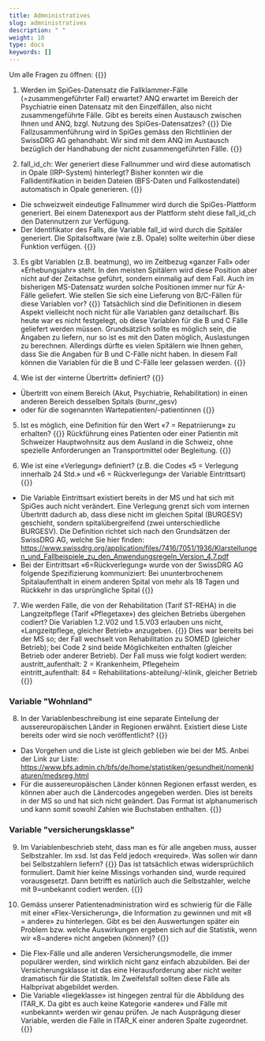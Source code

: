 ```yaml
---
title: Admninistratives 
slug: admninistratives
description: " "
weight: 10
type: docs
keywords: []
---
```


Um alle Fragen zu öffnen: {{<collapsibleGroupCommand groupId="admninistratives">}}

1. Werden im SpiGes-Datensatz die Fallklammer-Fälle (=zusammengeführter Fall) erwartet? ANQ erwartet im Bereich der Psychiatrie einen Datensatz mit den Einzelfällen, also nicht zusammengeführte Fälle. Gibt es bereits einen Austausch zwischen Ihnen und ANQ, bzgl. Nutzung des SpiGes-Datensatzes?
{{<collapsibleBlock groupId="admninistratives">}}
Die Fallzusammenführung wird in SpiGes gemäss den Richtlinien der SwissDRG AG gehandhabt. Wir sind mit dem ANQ im Austausch bezüglich der Handhabung der nicht zusammengeführten Fälle.
{{</collapsibleBlock>}}

2. fall_id_ch: Wer generiert diese Fallnummer und wird diese automatisch in Opale (IRP-System) hinterlegt? Bisher konnten wir die Fallidentifikation in beiden Dateien (BFS-Daten und Fallkostendatei) automatisch in Opale generieren.
{{<collapsibleBlock groupId="admninistratives">}}
- Die schweizweit eindeutige Fallnummer wird durch die SpiGes-Plattform generiert. Bei einem Datenexport aus der Plattform steht diese fall_id_ch den Datennutzern zur Verfügung.
- Der Identifikator des Falls, die Variable fall_id wird durch die Spitäler generiert. Die Spitalsoftware (wie z.B. Opale) sollte weiterhin über diese Funktion verfügen.
{{</collapsibleBlock>}}

3. Es gibt Variablen (z.B. beatmung), wo im Zeitbezug «ganzer Fall» oder «Erhebungsjahr» steht. In den meisten Spitälern wird diese Position aber nicht auf der Zeitachse geführt, sondern einmalig auf dem Fall. Auch im bisherigen MS-Datensatz wurden solche Positionen immer nur für A-Fälle geliefert. Wie stellen Sie sich eine Lieferung von B/C-Fällen für diese Variablen vor?
{{<collapsibleBlock groupId="admninistratives">}}
Tatsächlich sind die Definitionen in diesem Aspekt vielleicht noch nicht für alle Variablen ganz detailscharf. Bis heute war es nicht festgelegt, ob diese Variablen für die B und C Fälle geliefert werden müssen. Grundsätzlich sollte es möglich sein, die Angaben zu liefern, nur so ist es mit den Daten möglich, Auslastungen zu berechnen. Allerdings dürfte es vielen Spitälern wie Ihnen gehen, dass Sie die Angaben für B und C-Fälle nicht haben. In diesem Fall können die Variablen für die B und C-Fälle leer gelassen werden.
{{</collapsibleBlock>}}

4. Wie ist der «interne Übertritt» definiert?
{{<collapsibleBlock groupId="admninistratives">}}
-	Übertritt von einem Bereich (Akut, Psychiatrie, Rehabilitation) in einen anderen Bereich desselben Spitals (burnr_gesv)
-	oder für die sogenannten Wartepatienten/-patientinnen
{{</collapsibleBlock>}}

5. Ist es möglich, eine Definition für den Wert «7 = Repatriierung» zu erhalten?
{{<collapsibleBlock groupId="admninistratives">}}
Rückführung eines Patienten oder einer Patientin mit Schweizer Hauptwohnsitz aus dem Ausland in die Schweiz, ohne spezielle Anforderungen an Transportmittel oder Begleitung.
{{</collapsibleBlock>}}

6. Wie ist eine «Verlegung» definiert? (z.B. die Codes «5 = Verlegung innerhalb 24 Std.» und «6 = Rückverlegung» der Variable Eintrittsart)
{{<collapsibleBlock groupId="admninistratives">}}
-	Die Variable Eintrittsart existiert bereits in der MS und hat sich mit SpiGes auch nicht verändert. Eine Verlegung grenzt sich vom internen Übertritt dadurch ab, dass diese nicht im gleichen Spital (BURGESV) geschieht, sondern spitalübergreifend (zwei unterschiedliche BURGESV). Die Definition richtet sich nach den Grundsätzen der SwissDRG AG, welche Sie hier finden: <a href="https://www.swissdrg.org/application/files/7416/7051/1936/Klarstellungen_und_Fallbeispiele_zu_den_Anwendungsregeln_Version_4.7.pdf"> https://www.swissdrg.org/application/files/7416/7051/1936/Klarstellungen_und_Fallbeispiele_zu_den_Anwendungsregeln_Version_4.7.pdf </a>
-	Bei der Eintrittsart «6=Rückverlegung» wurde von der SwissDRG AG folgende Spezifizierung kommuniziert: Bei ununterbrochenem Spitalaufenthalt in einem anderen Spital von mehr als 18 Tagen und Rückkehr in das ursprüngliche Spital
{{</collapsibleBlock>}}

7. Wie werden Fälle, die von der Rehabilitation (Tarif ST-REHA) in die Langzeitpflege (Tarif «Pflegetaxe») des gleichen Betriebs übergehen codiert? Die Variablen 1.2.V02 und 1.5.V03 erlauben uns nicht, «Langzeitpflege, gleicher Betrieb» anzugeben.
{{<collapsibleBlock groupId="admninistratives">}}
Dies war bereits bei der MS so; der Fall wechselt von Rehabilitation zu SOMED (gleicher Betrieb); bei Code 2 sind beide Möglichkeiten enthalten (gleicher Betrieb oder anderer Betrieb). Der Fall muss wie folgt kodiert werden: <br />
austritt_aufenthalt: 2 = Krankenheim, Pflegeheim <br />
eintritt_aufenthalt: 84 = Rehabilitations-abteilung/-klinik, gleicher Betrieb  
{{</collapsibleBlock>}}

### Variable "Wohnland"

8. In der Variablenbeschreibung ist eine separate Einteilung der aussereuropäischen Länder in Regionen erwähnt. Existiert diese Liste bereits oder wird sie noch veröffentlicht?
{{<collapsibleBlock groupId="admninistratives">}}
- Das Vorgehen und die Liste ist gleich geblieben wie bei der MS. Anbei der Link zur Liste: <a href="https://www.bfs.admin.ch/bfs/de/home/statistiken/gesundheit/nomenklaturen/medsreg.html"> https://www.bfs.admin.ch/bfs/de/home/statistiken/gesundheit/nomenklaturen/medsreg.html </a>
-	Für die aussereuropäischen Länder können Regionen erfasst werden, es können aber auch die Ländercodes angegeben werden. Dies ist bereits in der MS so und hat sich nicht geändert. Das Format ist alphanumerisch und kann somit sowohl Zahlen wie Buchstaben enthalten.
{{</collapsibleBlock>}}

### Variable "versicherungsklasse"

9. Im Variablenbeschrieb steht, dass man es für alle angeben muss, ausser Selbstzahler. Im xsd. Ist das Feld jedoch «required». Was sollen wir dann bei Selbstzahlern liefern?
{{<collapsibleBlock groupId="admninistratives">}}
Das ist tatsächlich etwas widersprüchlich formuliert. Damit hier keine Missings vorhanden sind, wurde required vorausgesetzt. Dann betrifft es natürlich auch die Selbstzahler, welche mit 9=unbekannt codiert werden.
{{</collapsibleBlock>}}

10. Gemäss unserer Patientenadministration wird es schwierig für die Fälle mit einer «Flex-Versicherung», die Information zu gewinnen und mit «8 = andere» zu hinterlegen. Gibt es bei den Auswertungen später ein Problem bzw. welche Auswirkungen ergeben sich auf die Statistik, wenn wir «8=andere» nicht angeben (können)?
{{<collapsibleBlock groupId="admninistratives">}}
-	Die Flex-Fälle und alle anderen Versicherungsmodelle, die immer populärer werden, sind wirklich nicht ganz einfach abzubilden. Bei der Versicherungsklasse ist das eine Herausforderung aber nicht weiter dramatisch für die Statistik. Im Zweifelsfall sollten diese Fälle als Halbprivat abgebildet werden.
-	Die Variable «liegeklasse» ist hingegen zentral für die Abbildung des ITAR_K. Da gibt es auch keine Kategorie «andere» und Fälle mit «unbekannt» werden wir genau prüfen. Je nach Ausprägung dieser Variable, werden die Fälle in ITAR_K einer anderen Spalte zugeordnet. 
{{</collapsibleBlock>}}
